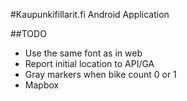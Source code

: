 #Kaupunkifillarit.fi Android Application

##TODO

* Use the same font as in web
* Report initial location to API/GA
* Gray markers when bike count 0 or 1
* Mapbox